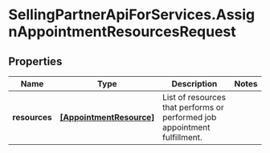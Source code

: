 # SellingPartnerApiForServices.AssignAppointmentResourcesRequest

## Properties

Name | Type | Description | Notes
------------ | ------------- | ------------- | -------------
**resources** | [**[AppointmentResource]**](AppointmentResource.md) | List of resources that performs or performed job appointment fulfillment. | 


